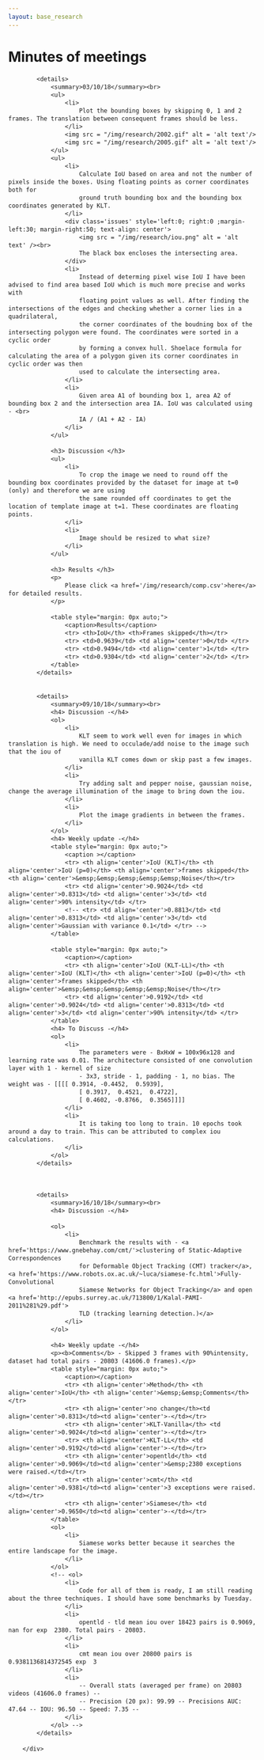 ```yaml
---
layout: base_research
---
```


<main class="main">
    <div class="container-fluid">
        <div class="animated fadeIn">
            <h1>Minutes of meetings</h1>
            <div class='issues' style='left:0; right:0 ;margin-left:30; margin-right:50;'>

            <details>
                <summary>03/10/18</summary><br>
                <ul>
                    <li>
                        Plot the bounding boxes by skipping 0, 1 and 2 frames. The translation between consequent frames should be less.
                    </li>
                    <img src = "/img/research/2002.gif" alt = 'alt text'/>
                    <img src = "/img/research/2005.gif" alt = 'alt text'/>
                </ul>
                <ul>
                    <li>
                        Calculate IoU based on area and not the number of pixels inside the boxes. Using floating points as corner coordinates both for
                        ground truth bounding box and the bounding box coordinates generated by KLT.
                    </li>
                    <div class='issues' style='left:0; right:0 ;margin-left:30; margin-right:50; text-align: center'>
                        <img src = "/img/research/iou.png" alt = 'alt text' /><br>
                        The black box encloses the intersecting area.
                    </div>
                    <li>
                        Instead of determing pixel wise IoU I have been advised to find area based IoU which is much more precise and works with
                        floating point values as well. After finding the intersections of the edges and checking whether a corner lies in a quadrilateral,
                        the corner coordinates of the boudning box of the intersecting polygon were found. The coordinates were sorted in a cyclic order
                        by forming a convex hull. Shoelace formula for calculating the area of a polygon given its corner coordinates in cyclic order was then
                        used to calculate the intersecting area.
                    </li>
                    <li>
                        Given area A1 of bounding box 1, area A2 of bounding box 2 and the intersection area IA. IoU was calculated using - <br>
                        IA / (A1 + A2 - IA) 
                    </li>
                </ul>
                
                <h3> Discussion </h3>
                <ul>
                    <li>
                        To crop the image we need to round off the bounding box coordinates provided by the dataset for image at t=0 (only) and therefore we are using
                        the same rounded off coordinates to get the location of template image at t=1. These coordinates are floating points. 
                    </li>
                    <li>
                        Image should be resized to what size?
                    </li>
                </ul>

                <h3> Results </h3>
                <p>
                    Please click <a href='/img/research/comp.csv'>here</a> for detailed results.
                </p>

                <table style="margin: 0px auto;">
                    <caption>Results</caption>
                    <tr> <th>IoU</th> <th>Frames skipped</th></tr>
                    <tr> <td>0.9639</td> <td align='center'>0</td> </tr>
                    <tr> <td>0.9494</td> <td align='center'>1</td> </tr>
                    <tr> <td>0.9304</td> <td align='center'>2</td> </tr>
                </table>
            </details>
            

            <details>
                <summary>09/10/18</summary><br>
                <h4> Discussion -</h4>
                <ol>
                    <li>
                        KLT seem to work well even for images in which translation is high. We need to occulade/add noise to the image such that the iou of
                        vanilla KLT comes down or skip past a few images.
                    </li>
                    <li>
                        Try adding salt and pepper noise, gaussian noise, change the average illumination of the image to bring down the iou. 
                    </li>
                    <li>
                        Plot the image gradients in between the frames.
                    </li>
                </ol>                    
                <h4> Weekly update -</h4>
                <table style="margin: 0px auto;">
                    <caption ></caption>
                    <tr> <th align='center'>IoU (KLT)</th> <th align='center'>IoU (p=0)</th> <th align='center'>frames skipped</th> <th align='center'>&emsp;&emsp;&emsp;&emsp;&emsp;Noise</th></tr>
                    <tr> <td align='center'>0.9024</td> <td align='center'>0.8313</td> <td align='center'>3</td> <td align='center'>90% intensity</td> </tr>
                    <!-- <tr> <td align='center'>0.8813</td> <td align='center'>0.8313</td> <td align='center'>3</td> <td align='center'>Gaussian with variance 0.1</td> </tr> -->
                </table>

                <table style="margin: 0px auto;">
                    <caption></caption>
                    <tr> <th align='center'>IoU (KLT-LL)</th> <th align='center'>IoU (KLT)</th> <th align='center'>IoU (p=0)</th> <th align='center'>frames skipped</th> <th align='center'>&emsp;&emsp;&emsp;&emsp;&emsp;Noise</th></tr>
                    <tr> <td align='center'>0.9192</td> <td align='center'>0.9024</td> <td align='center'>0.8313</td> <td align='center'>3</td> <td align='center'>90% intensity</td> </tr>
                </table>
                <h4> To Discuss -</h4>
                <ol>
                    <li>
                        The parameters were - BxHxW = 100x96x128 and learning rate was 0.01. The architecture consisted of one convolution layer with 1 - kernel of size
                        - 3x3, stride - 1, padding - 1, no bias. The weight was - [[[[ 0.3914, -0.4452,  0.5939],
                        [ 0.3917,  0.4521,  0.4722],
                        [ 0.4602, -0.8766,  0.3565]]]]
                    </li>
                    <li>
                        It is taking too long to train. 10 epochs took around a day to train. This can be attributed to complex iou calculations.
                    </li>
                </ol>
            </details>

            

            <details>
                <summary>16/10/18</summary><br>
                <h4> Discussion -</h4>

                <ol>
                    <li>
                        Benchmark the results with - <a href='https://www.gnebehay.com/cmt/'>clustering of Static-Adaptive Correspondences
                        for Deformable Object Tracking (CMT) tracker</a>, <a href='https://www.robots.ox.ac.uk/~luca/siamese-fc.html'>Fully-Convolutional
                        Siamese Networks for Object Tracking</a> and open <a href='http://epubs.surrey.ac.uk/713800/1/Kalal-PAMI-2011%281%29.pdf'>
                        TLD (tracking learning detection.)</a>
                    </li>
                </ol>

                <h4> Weekly update -</h4>
                <p><b>Comments</b> - Skipped 3 frames with 90%intensity, dataset had total pairs - 20803 (41606.0 frames).</p>
                <table style="margin: 0px auto;">
                    <caption></caption>
                    <tr> <th align='center'>Method</th> <th align='center'>IoU</th> <th align='center'>&emsp;&emsp;Comments</th></tr>
                    <tr> <th align='center'>no change</th><td align='center'>0.8313</td><td align='center'>-</td></tr>
                    <tr> <th align='center'>KLT-Vanilla</th> <td align='center'>0.9024</td><td align='center'>-</td></tr>
                    <tr> <th align='center'>KLT-LL</th> <td align='center'>0.9192</td><td align='center'>-</td></tr>
                    <tr> <th align='center'>opentld</th> <td align='center'>0.9069</td><td align='center'>&emsp;2380 exceptions were raised.</td></tr>
                    <tr> <th align='center'>cmt</th> <td align='center'>0.9381</td><td align='center'>3 exceptions were raised.</td></tr>
                    <tr> <th align='center'>Siamese</th> <td align='center'>0.9650</td><td align='center'>-</td></tr>
                </table>
                <ol>
                    <li>
                        Siamese works better because it searches the entire landscape for the image.
                    </li>
                </ol>
                <!-- <ol>
                    <li>
                        Code for all of them is ready, I am still reading about the three techniques. I should have some benchmarks by Tuesday.
                    </li>
                    <li>
                        opentld - tld mean iou over 18423 pairs is 0.9069, nan for exp  2380. Total pairs - 20803.
                    </li>
                    <li>
                        cmt mean iou over 20800 pairs is 0.9381136814372545 exp  3
                    </li>
                    <li>
                        -- Overall stats (averaged per frame) on 20803 videos (41606.0 frames) --
                        -- Precision (20 px): 99.99 -- Precisions AUC: 47.64 -- IOU: 96.50 -- Speed: 7.35 --
                    </li>
                </ol> -->
            </details>

        </div>
